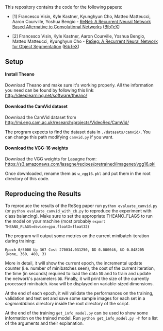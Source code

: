 This repository contains the code for the following papers:

* \[1\] Francesco Visin, Kyle Kastner, Kyunghyun Cho, Matteo Matteucci, Aaron
        Courville, Yoshua Bengio - [ReNet: A Recurrent Neural Network Based
        Alternative to Convolutional Networks](
        https://arxiv.org/pdf/1505.00393.pdf) ([BibTeX](
        https://scholar.google.it/scholar.bib?q=info:ZUE20uoSIzcJ:scholar.google.com/&output=citation&scisig=AAGBfm0AAAAAV0XzMYPJjoJeUCn69TuCoJkSaHSAOnCj&scisf=4&hl=en))

* \[2\] Francesco Visin, Kyle Kastner, Aaron Courville, Yoshua Bengio, Matteo
        Matteucci, Kyunghyun Cho - [ReSeg: A Recurrent Neural Network for
        Object Segmentation](http://arxiv.org/pdf/1511.07053) ([BibTeX](
        https://scholar.google.it/scholar.bib?q=info:LHt-RjBaDBEJ:scholar.google.com/&output=citation&scisig=AAGBfm0AAAAAV0XywMgiCDP11cRAVEyL5otAP2YnQMdo&scisf=4&hl=en)) 

Setup
-----

#### Install Theano

Download Theano and make sure it's working properly.  All the
information you need can be found by following this link:
http://deeplearning.net/software/theano/

#### Download the CamVid dataset

Download the CamVid dataset from 
http://mi.eng.cam.ac.uk/research/projects/VideoRec/CamVid/

The program expects to find the dataset data in `./datasets/camvid/`. You can
change this path modifying `camvid.py` if you want.

#### Download the VGG-16 weights
Download the VGG weights for Lasagne from:
https://s3.amazonaws.com/lasagne/recipes/pretrained/imagenet/vgg16.pkl

Once downloaded, rename them as `w_vgg16.pkl` and put them in the root
directory of this code.

Reproducing the Results
-----------------------

To reproduce the results of the ReSeg paper run `python evaluate_camvid.py` (or
`python evaluate_camvid_with_cb.py` to reproduce the experiment with class
balancing).  Make sure to set the appropriate THEANO_FLAGS to run the model on
your machine (most probably `export THEANO_FLAGS=device=gpu,floatX=float32`)

The program will output some metrics on the current minibatch iteration during
training:

    Epoch 0/5000 Up 367 Cost 270034.031250, DD 0.000046, UD 0.848205 
    (None, 360, 480, 3)

More in detail, it will show the current epoch, the incremental update counter
(i.e. number of minibatches seen), the cost of the current iteration, the time
(in seconds) required to load the data `DD` and to train and update the
network's parameters `DD`. Finally, it will print the size of the currently
processed minibatch. `None` will be displayed on variable-sized dimensions.

At the end of each epoch, it will validate the performances on the training,
validation and test set and save some sample images for each set in a
*segmentations* directory inside the root directory of the script.

At the end of the training `get_info_model.py` can be used to show some
information on the trained model. Run `python get_info_model.py -h` for a 
list of the arguments and their explanation.
